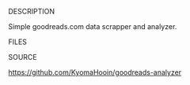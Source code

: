 
DESCRIPTION

Simple goodreads.com data scrapper and analyzer.

FILES


SOURCE

https://github.com/KyomaHooin/goodreads-analyzer
